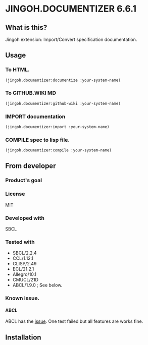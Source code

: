 # JINGOH.DOCUMENTIZER 6.6.1
## What is this?
Jingoh extension: Import/Convert specification documentation.

## Usage
### To HTML.

```lisp
(jingoh.documentizer:documentize :your-system-name)
```

### To GITHUB.WIKI MD

```lisp
(jingoh.documentizer:github-wiki :your-system-name)
```

### IMPORT documentation

```lisp
(jingoh.documentizer:import :your-system-name)
```

### COMPILE spec to lisp file.

```lisp
(jingoh.documentizer:compile :your-system-name)
```

## From developer

### Product's goal

### License
MIT
### Developed with
SBCL
### Tested with
* SBCL/2.2.4
* CCL/1.12.1
* CLISP/2.49
* ECL/21.2.1
* Allegro/10.1
* CMUCL/21D
* ABCL/1.9.0 ; See below.

### Known issue.
#### ABCL
ABCL has the [issue](https://github.com/armedbear/abcl/issues/405).
One test failed but all features are works fine.

## Installation


